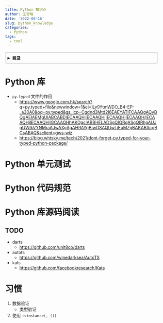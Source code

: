 ```yaml
---
title: Python 知识点
author: 王哲峰
date: '2022-08-16'
slug: python_knowledge
categories:
  - Python
tags:
  - tool
---
```


<style>
details {
	border: 1px solid #aaa;
	border-radius: 4px;
	padding: .5em .5em 0;
}
summary {
	font-weight: bold;
	margin: -.5em -.5em 0;
	padding: .5em;
}
details[open] {
	padding: .5em;
}
details[open] summary {
	border-bottom: 1px solid #aaa;
	margin-bottom: .5em;
}
</style>

<details><summary>目录</summary><p>

- [Python 库](#python-库)
- [Python 单元测试](#python-单元测试)
- [Python 代码规范](#python-代码规范)
- [Python 库源码阅读](#python-库源码阅读)
	- [TODO](#todo)
- [习惯](#习惯)
</p></details><p></p>

# Python 库

- `py.typed` 文件的作用
	- https://www.google.com.hk/search?q=py.typed+file&newwindow=1&ei=lLy9YtmWDO_B4-EP-_a30A0&oq=py.typed&gs_lcp=Cgdnd3Mtd2l6EAEYATIFCAAQgAQyBQgAEIAEMgUIABCABDIECAAQHjIECAAQHjIECAAQHjIECAAQHjIECAAQHjIECAAQHjIGCAAQHhAKOgcIABBHELADSgQIQRgASgQIRhgAUJgUWIkVYNMraAJwAXgAgAHRAYgBiwOSAQUwLjEuMZgBAKABAcgBCsABAQ&sclient=gws-wiz
	- https://blog.whtsky.me/tech/2021/dont-forget-py.typed-for-your-typed-python-package/

# Python 单元测试

# Python 代码规范

# Python 库源码阅读

## TODO

- darts
	- https://github.com/unit8co/darts
- autots
	- https://github.com/winedarksea/AutoTS
- kats
	- https://github.com/facebookresearch/Kats

# 习惯

1. 数据验证
	- 类型验证
2. 使用 `isinstance(, ())`